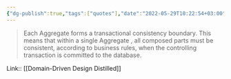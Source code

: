 ```yaml
---
{"dg-publish":true,"tags":["quotes"],"date":"2022-05-29T10:22:54+03:00","modified_at":"2022-05-29T13:03:01+03:00","title":"Aggregate forms a transactional consistency boundary","permalink":"/quotes/202205291022/","dgHomeLink":false,"dgPassFrontmatter":true}
---
```



> Each Aggregate forms a transactional consistency boundary. This means that within a single Aggregate , all composed parts must be consistent, according to business rules, when the controlling transaction is committed to the database.

Link:: [[Domain-Driven Design Distilled]]
